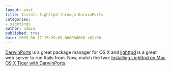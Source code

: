 ```yaml
---
layout: post
title: Install lighttpd through DarwinPorts
categories:
- sightings
author: admin
published: true
date: 2005-06-17 15:29:09.000000000 +01:00
---
```

<p><a href="http://darwinports.opendarwin.org/">DarwinPorts</a> is a great package manager for OS X and <a href="http://www.lighttpd.net/">lighttpd</a> is a great web server to run Rails from. Now, match the two: <a href="http://blog.unquiet.net/archives/2005/06/17/installing-lighttpd-on-mac-os-x-tiger-with-darwinports/">Installing Lighttpd on Mac OS X Tiger with DarwinPorts</a>.</p>